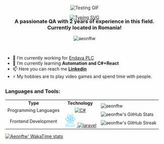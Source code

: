 <p align="center">
  <img src="testing.gif" alt="Testing GIF">
</p>
<p align="center">
  <a href="https://git.io/typing-svg">
    <img src="https://readme-typing-svg.demolab.com?font=Fira+Code&weight=900&size=25&duration=1000&pause=1000&center=true&vCenter=true&random=false&width=435&lines=Hi+%F0%9F%91%8B;I'm+Ionut+Cioncu" alt="Typing SVG">
  </a>
</p>
<h3 align="center" style="margin-top: -20px;">A passionate QA with 2 years of experience in this field.<br/> Currently located in Romania!</h3>
<p align="center"> <img src="https://komarev.com/ghpvc/?username=aeonftw&label=Profile%20views&color=0e75b6&style=flat" alt="aeonftw" /> </p>
<br />

- 🔭 I’m currently working for [Endava PLC](https://www.endava.com/)
- 🌱 I’m currently learning **Automation and C#+React**
- 📫 Here you can reach me **[Linkedin](https://www.linkedin.com/in/cioncu/)**
- ⚡ My hobbies are to play video games and spend time with people.

<h3 align="left">Languages and Tools:</h3>

<table>
  <tr>
    <td style="text-align: center;"><b>Type</b></td>
    <td style="text-align: center;"><b>Technology</b></td>
    <td rowspan="8" style="height: 100%; border:none">
      <img src="https://github-readme-stats.vercel.app/api/top-langs?username=aeonftw&show_icons=true&locale=en&layout=compact" alt="aeonftw" />
      <div style="display: flex; justify-content: center; align-items: center; flex-direction: column; width: 100%;">
        <img src="https://github-readme-stats.vercel.app/api?username=aeonftw&show_icons=true&locale=en" alt="aeonftw's GitHub Stats" style="width: 100%; margin-top: 10px;" />
        <img src="https://github-readme-streak-stats.herokuapp.com/?user=aeonftw" alt="aeonftw's GitHub Streak" style="width: 100%; margin-top: 10px;" />
      </div>
    </td>
  </tr>
  <tr>
    <td style="text-align: center;">Programming Languages</td>
    <td style="text-align: center;">
      <a href="https://dotnet.microsoft.com/en-us/languages/csharp" target="_blank" rel="noreferrer"> <img src="https://upload.wikimedia.org/wikipedia/commons/thumb/b/bd/Logo_C_sharp.svg/256px-Logo_C_sharp.svg.png?20221121173824" alt="C#" width="40" height="40" /> </a>
    </td>
  </tr>
  <tr>
    <td style="text-align: center;">Frontend Development</td>
    <td style="text-align: center;"><a href="https://reactjs.org/" target="_blank" rel="noreferrer"> <img src="https://raw.githubusercontent.com/devicons/devicon/master/icons/react/react-original-wordmark.svg" alt="react" width="40" height="40" /> </a> <a href="https://laravel.com/" target="_blank" rel="noreferrer"> <img src="https://cdn.worldvectorlogo.com/logos/laravel-2.svg" alt="laravel" width="40" height="40"/> </a></td>
  </tr>
  <!-- Additional rows for other technologies -->
</table>

[![Aeonftw' WakaTime stats](https://github-readme-stats.vercel.app/api/wakatime?username=aeonftw&compact)](https://github.com/aeonftw)
